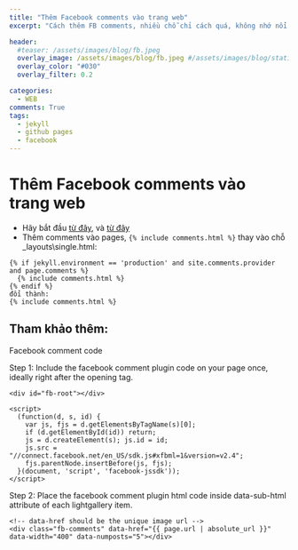 ```yaml
---
title: "Thêm Facebook comments vào trang web"
excerpt: "Cách thêm FB comments, nhiều chỗ chỉ cách quá, không nhớ nổi!"

header:
  #teaser: /assets/images/blog/fb.jpeg
  overlay_image: /assets/images/blog/fb.jpeg #/assets/images/blog/staticman.jpg
  overlay_color: "#030"
  overlay_filter: 0.2

categories:
  - WEB
comments: True
tags:
  - jekyll
  - github pages
  - facebook
---
```


# Thêm Facebook comments vào trang web

- Hãy bắt đầu [từ đây](https://developers.facebook.com/apps), và [từ đây](https://developers.facebook.com/docs/javascript/quickstart)
- Thêm comments vào pages, `{% include comments.html %}` thay vào chỗ  \_layouts\\single.html:

```
{% if jekyll.environment == 'production' and site.comments.provider and page.comments %}
  {% include comments.html %}
{% endif %}
đổi thành:
{% include comments.html %}
```

## Tham khảo thêm:

Facebook comment code

Step 1: Include the facebook comment plugin code on your page once, ideally right after the opening <body> tag.

```
<div id="fb-root"></div>

<script>
  (function(d, s, id) {
    var js, fjs = d.getElementsByTagName(s)[0];
    if (d.getElementById(id)) return;
    js = d.createElement(s); js.id = id;
    js.src = "//connect.facebook.net/en_US/sdk.js#xfbml=1&version=v2.4";
    fjs.parentNode.insertBefore(js, fjs);
  }(document, 'script', 'facebook-jssdk'));
</script>
```

Step 2: Place the facebook comment plugin html code inside data-sub-html attribute of each lightgallery item.

```
<!-- data-href should be the unique image url -->
<div class="fb-comments" data-href="{{ page.url | absolute_url }}" data-width="400" data-numposts="5"></div>
```

<!-- <div class="fb-comments" data-href="{{ page.url | absolute_url }}" data-width="400" data-numposts="5"></div> -->

